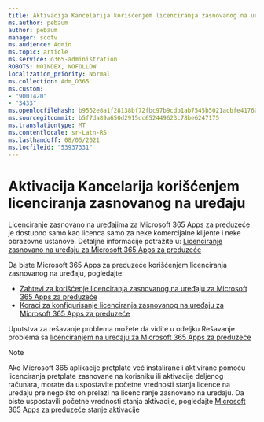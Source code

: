 ```yaml
---
title: Aktivacija Kancelarija korišćenjem licenciranja zasnovanog na uređaju
ms.author: pebaum
author: pebaum
manager: scotv
ms.audience: Admin
ms.topic: article
ms.service: o365-administration
ROBOTS: NOINDEX, NOFOLLOW
localization_priority: Normal
ms.collection: Adm_O365
ms.custom:
- "9001420"
- "3433"
ms.openlocfilehash: b9552e8a1f28138bf72fbc97b9cdb1ab7545b5021acbfe417602d49d351de4c2
ms.sourcegitcommit: b5f7da89a650d2915dc652449623c78be6247175
ms.translationtype: MT
ms.contentlocale: sr-Latn-RS
ms.lasthandoff: 08/05/2021
ms.locfileid: "53937331"
---
```

# <a name="activating-office-using-device-based-licensing"></a>Aktivacija Kancelarija korišćenjem licenciranja zasnovanog na uređaju

Licenciranje zasnovano na uređajima za Microsoft 365 Apps za preduzeće je dostupno samo kao licenca samo za neke komercijalne klijente i neke obrazovne ustanove. Detaljne informacije potražite u: [Licenciranje zasnovano na uređaju za Microsoft 365 Apps za preduzeće](https://docs.microsoft.com/deployoffice/device-based-licensing)

Da biste Microsoft 365 Apps za preduzeće korišćenjem licenciranja zasnovanog na uređaju, pogledajte:

- [Zahtevi za korišćenje licenciranja zasnovanog na uređaju za Microsoft 365 Apps za preduzeće](https://docs.microsoft.com/deployoffice/device-based-licensing#requirements-for-using-device-based-licensing-for-microsoft-365-apps-for-enterprise)
- [Koraci za konfigurisanje licenciranja zasnovanog na uređaju za Microsoft 365 Apps za preduzeće](https://docs.microsoft.com/deployoffice/device-based-licensing#steps-to-configure-device-based-licensing-for-microsoft-365-apps-for-enterprise)

Uputstva za rešavanje problema možete da vidite u odeljku Rešavanje problema sa [licenciranjem na uređaju za Microsoft 365 Apps za preduzeće](https://docs.microsoft.com/deployoffice/device-based-licensing#troubleshoot-device-based-licensing-for-microsoft-365-apps-for-enterprise)

> [!NOTE]
> Ako Microsoft 365 aplikacije pretplate već instalirane i aktivirane pomoću licenciranja pretplate zasnovane na korisniku ili aktivacije deljenog računara, morate da uspostavite početne vrednosti stanja licence na uređaju pre nego što on prelazi na licenciranje zasnovano na uređaju. Da biste uspostavili početne vrednosti stanja aktivacije, pogledajte [Microsoft 365 Apps za preduzeće stanje aktivacije](https://docs.microsoft.com/office/troubleshoot/activation/reset-office-365-proplus-activation-state)
